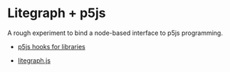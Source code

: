 # Litegraph + p5js

A rough experiment to bind a node-based interface to p5js programming.

- [p5js hooks for libraries](https://github.com/processing/p5.js/blob/main/contributor_docs/creating_libraries.md)

- [litegraph.js](https://github.com/jagenjo/litegraph.js)